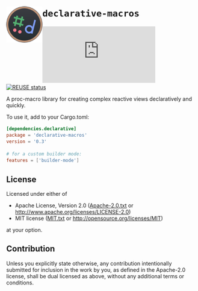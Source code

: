 <!--
	SPDX-FileCopyrightText: 2023 Eduardo Javier Alvarado Aarón <eduardo.javier.alvarado.aaron@gmail.com>
	
	SPDX-License-Identifier: CC-BY-SA-4.0
-->

# <img src="../logo.svg" width="96" align="left"/> `declarative-macros`

[![Matrix](https://img.shields.io/matrix/declarative-rs:matrix.org?color=6081D4&label=matrix)](https://matrix.to/#/#declarative-rs:matrix.org)
[![REUSE status](https://api.reuse.software/badge/github.com/ejaa3/declarative)](https://api.reuse.software/info/github.com/ejaa3/declarative)

A proc-macro library for creating complex reactive views declaratively and quickly.

To use it, add to your Cargo.toml:

~~~ toml
[dependencies.declarative]
package = 'declarative-macros'
version = '0.3'

# for a custom builder mode:
features = ['builder-mode']
~~~

## License

Licensed under either of

* Apache License, Version 2.0 ([Apache-2.0.txt](../LICENSES/Apache-2.0.txt) or http://www.apache.org/licenses/LICENSE-2.0)
* MIT license ([MIT.txt](../LICENSES/MIT.txt) or http://opensource.org/licenses/MIT)

at your option.

## Contribution

Unless you explicitly state otherwise, any contribution intentionally submitted
for inclusion in the work by you, as defined in the Apache-2.0 license, shall be
dual licensed as above, without any additional terms or conditions.
